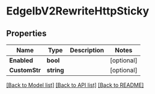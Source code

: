 # EdgelbV2RewriteHttpSticky

## Properties

Name | Type | Description | Notes
------------ | ------------- | ------------- | -------------
**Enabled** | **bool** |  | [optional] 
**CustomStr** | **string** |  | [optional] 

[[Back to Model list]](../README.md#documentation-for-models) [[Back to API list]](../README.md#documentation-for-api-endpoints) [[Back to README]](../README.md)


